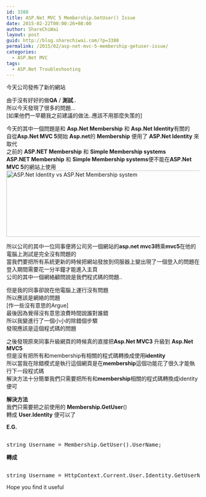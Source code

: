 ```yaml
---
id: 3388
title: ASP.Net MVC 5 Membership.GetUser() Issue
date: 2015-02-22T00:00:26+08:00
author: ShareChiWai
layout: post
guid: http://blog.sharechiwai.com/?p=3388
permalink: /2015/02/asp-net-mvc-5-membership-getuser-issue/
categories:
  - ASP.Net MVC
tags:
  - ASP.Net Troubleshooting
---
```

今天公司發佈了新的網站

由于沒有好好的做**QA** / **測試**..  
所以今天發現了很多的問題&#8230;  
[如果他們一早聽我之前建議的做法..應該不用那麼失策的]

今天的其中一個問題是和 **Asp.Net Membership** 和 **Asp.Net Identity**有關的  
自從**Asp.Net MVC 5**開始 **Asp.net**的 **Membership** 便用了 **ASP.Net Identity** 來取代  
之前的 **ASP.NET Membership** 和 **Simple Membership systems**  
**ASP.NET Membership** 和 **Simple Membership systems**便不能在**ASP.Net MVC 5**的網站上使用  
<img class="alignnone" src="https://i1.wp.com/farm9.static.flickr.com/8578/16651459835_bb5defb711_z.jpg?resize=625%2C173" alt="ASP.Net Identity vs ASP.Net Membership system" width="625" height="173" data-recalc-dims="1" /> 

所以公司的其中一位同事便將公司另一個網站的**asp.net mvc3**轉乘**mvc5**在他的電腦上測試是完全沒有問題的  
當我們要把所有系統更新的時候把網站發放到伺服器上變出現了一個登入的問題在登入期間需要花一分半鐘才能進入主頁  
公司的其中一個網絡顧問說是我們程式碼的問題..

但是我的同事卻說在他電腦上運行沒有問題  
所以應該是網絡的問題  
[作一些沒有意思的Argue]  
最後因為覺得沒有意思浪費時間說誰對誰錯  
所以我變進行了一個小小的除錯個步驟  
發現應該是這個程式碼的問題

之後發現原來同事升級網頁的時候真的直接把**Asp.Net MVC3** 升級到 **Asp.Net MVC5**  
但是沒有把所有和membership有相關的程式碼轉換成使用**identity**  
所以當我在除錯模式是執行這個網頁是在**membership**這個功能花了很久才能執行下一段程式碼  
解決方法十分簡單我們只需要把所有和**membership**相關的程式碼轉換成identity便可

**解決方法**  
我們只需要把之前使用的 **Membership.GetUser**()  
轉成 **User.Identity** 便可以了

**E.G.**  
<pre>  
string Username = Membership.GetUser().UserName;  
</pre>  
**轉成**  
<pre>  
string Username = HttpContext.Current.User.Identity.GetUserName();  
</pre>

Hope you find it useful
